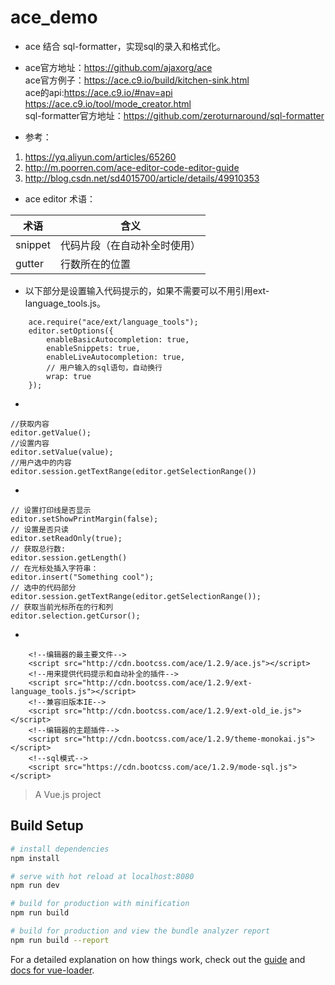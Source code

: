 # ace_demo

* ace 结合 sql-formatter，实现sql的录入和格式化。

* ace官方地址：https://github.com/ajaxorg/ace   
 ace官方例子：https://ace.c9.io/build/kitchen-sink.html  
 ace的api:https://ace.c9.io/#nav=api  
   https://ace.c9.io/tool/mode_creator.html  
sql-formatter官方地址：https://github.com/zeroturnaround/sql-formatter

* 参考：
1. https://yq.aliyun.com/articles/65260
1. http://m.poorren.com/ace-editor-code-editor-guide
1. http://blog.csdn.net/sd4015700/article/details/49910353

* ace editor 术语：

术语 | 含义
--- | ---
snippet | 代码片段（在自动补全时使用）
gutter | 行数所在的位置

* 以下部分是设置输入代码提示的，如果不需要可以不用引用ext-language_tools.js。
```
    ace.require("ace/ext/language_tools");
    editor.setOptions({
        enableBasicAutocompletion: true,
        enableSnippets: true,
        enableLiveAutocompletion: true,
        // 用户输入的sql语句，自动换行
        wrap: true
    });
```
*
```
//获取内容
editor.getValue();
//设置内容
editor.setValue(value);
//用户选中的内容
editor.session.getTextRange(editor.getSelectionRange())
```
*
```
// 设置打印线是否显示
editor.setShowPrintMargin(false);
// 设置是否只读
editor.setReadOnly(true);
// 获取总行数: 
editor.session.getLength()
// 在光标处插入字符串：
editor.insert("Something cool");
// 选中的代码部分
editor.session.getTextRange(editor.getSelectionRange());
// 获取当前光标所在的行和列
editor.selection.getCursor();
```
* 
```
    <!--编辑器的最主要文件-->
    <script src="http://cdn.bootcss.com/ace/1.2.9/ace.js"></script>
    <!--用来提供代码提示和自动补全的插件-->
    <script src="http://cdn.bootcss.com/ace/1.2.9/ext-language_tools.js"></script>
    <!--兼容旧版本IE-->
    <script src="http://cdn.bootcss.com/ace/1.2.9/ext-old_ie.js"></script>
    <!--编辑器的主题插件-->
    <script src="http://cdn.bootcss.com/ace/1.2.9/theme-monokai.js"></script>
    <!--sql模式-->
    <script src="https://cdn.bootcss.com/ace/1.2.9/mode-sql.js"></script>
```

> A Vue.js project

## Build Setup

``` bash
# install dependencies
npm install

# serve with hot reload at localhost:8080
npm run dev

# build for production with minification
npm run build

# build for production and view the bundle analyzer report
npm run build --report
```

For a detailed explanation on how things work, check out the [guide](http://vuejs-templates.github.io/webpack/) and [docs for vue-loader](http://vuejs.github.io/vue-loader).
